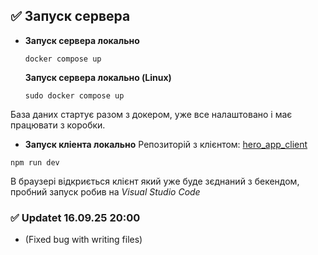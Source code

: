 ## ✅ Запуск сервера

-   **Запуск сервера локально**
    
    `docker compose up` 
    
    **Запуск сервера локально (Linux)**
    
    `sudo docker compose up` 

База даних стартує разом з докером, уже все налаштовано і має працювати з коробки.


- **Запуск кліента локально**
Репозиторій з клієнтом: [hero_app_client](https://github.com/vasylykiv/hero_app_client)

`npm run dev` 

В браузері відкриється  клієнт який уже буде зєднаний з бекендом, пробний запуск робив на *Visual Studio Code*

### ✅ Updatet 16.09.25 20:00 
- (Fixed bug with writing files)
